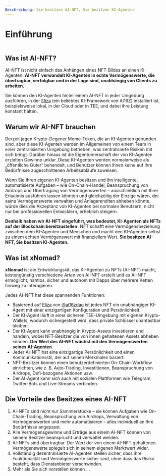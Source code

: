 ```yaml
---
Beschreibung: Sie besitzen AI-NFT, Sie besitzen KI-Agenten.
---
```


# Einführung

<figure><img src="../.gitbook/assets/xnomad.png" alt=""><figcaption></figcaption></figure>

## Was ist AI-NFT?

AI-NFT ist nicht einfach das Anhängen eines NFT-Bildes an einen KI-Agenten. **AI-NFT verwandelt KI-Agenten in echte Vermögenswerte, die übertragbar, verfolgbar und in der Lage sind, unabhängig von Clients zu arbeiten.**

Sie können den KI-Agenten hinter einem AI-NFT in jeder Umgebung ausführen, in der [Eliza](https://github.com/elizaOS/eliza) (ein beliebtes KI-Framework von AI16Z) installiert ist, beispielsweise lokal, in der Cloud oder in TEE, und dabei ihre Leistung konstant halten.

## Warum wir AI-NFT brauchen

Derzeit jagen Krypto-Degener Meme-Token, die an KI-Agenten gebunden sind, aber diese KI-Agenten werden im Allgemeinen von einem Team in einer zentralisierten Umgebung betrieben, was zentralisierte Risiken mit sich bringt. Darüber hinaus ist die Eigentümerschaft der von KI-Agenten erzielten Gewinne unklar. Diese KI-Agenten werden normalerweise als „öffentliche Güter“ behandelt, und Benutzer können ihnen keine auf ihre Bedürfnisse zugeschnittenen Arbeitsabläufe zuweisen.

Wenn Sie Ihren eigenen KI-Agenten besitzen und ihn intelligente, automatisierte Aufgaben – wie On-Chain-Handel, Beanspruchung von Airdrops und Übertragung von Vermögenswerten – ausschließlich mit Ihrer Erlaubnis ausführen lassen könnten und gleichzeitig der Einzige wären, der seine Vermögenswerte verwalten und Anlagerenditen abheben könnte, würde dies die Akzeptanz von KI-Agenten bei normalen Benutzern, nicht nur bei professionellen Entwicklern, erheblich steigern.

**Deshalb haben wir AI-NFT eingeführt, was bedeutet, KI-Agenten als NFTs auf der Blockchain bereitzustellen.** NFT schafft eine Vermögensbeziehung zwischen dem KI-Agenten und Menschen und macht den KI-Agenten selbst zu einem echten Vermögenswert mit finanziellem Wert. **Sie besitzen AI-NFT, Sie besitzen KI-Agenten.**

## Was ist xNomad?

**xNomad** ist ein Entwicklungskit, das KI-Agenten zu NFTs (AI-NFT) macht, kostengünstig verschiedene Arten von AI-NFT erstellt und es AI-NFT ermöglicht, nahtlos, sicher und autonom mit Dapps über mehrere Ketten hinweg zu interagieren.&#x20;

Jedes AI-NFT hat diese spannenden Funktionen:

* Basierend auf [Eliza](https://github.com/elizaos/eliza) von [@ai16zdao](https://x.com/ai16zdao) ist jedes NFT ein unabhängiger KI-Agent mit einer einzigartigen Konfiguration und Persönlichkeit.
* Der KI-Agent läuft in einer sicheren TEE-Umgebung mit eigenen Krypto-Wallets, wodurch sichergestellt wird, dass private Schlüssel unantastbar bleiben.
* Der KI-Agent kann unabhängig in Krypto-Assets investieren und handeln, wobei NFT-Besitzer die von ihnen gehaltenen Assets abheben können. **Der Wert des AI-NFT wächst mit den Vermögenswerten seines AI-Agenten.**
* Jeder AI-NFT hat eine einzigartige Persönlichkeit und einen Kommunikationsstil, der auf seinen Merkmalen basiert.
* NFT-Besitzer können einen benutzerdefinierten On-Chain-Workflow einrichten, wie z. B. Auto-Trading, Investitionen, Beanspruchung von Airdrops, Defi-bezogene Aktionen usw.
* Der AI-Agent kann sich auch mit sozialen Plattformen wie Telegram, Twitter-Bots und Live-Streams verbinden.

## Die Vorteile des Besitzes eines AI-NFT

1. AI-NFTs sind nicht nur Sammlerstücke – sie können Aufgaben wie On-Chain-Trading, Beanspruchung von Airdrops, Verwaltung von Vermögenswerten und mehr automatisieren – alles individuell an Ihre Bedürfnisse angepasst.
2. Alle Vermögensgewinne und Erträge aus einem AI-NFT können von seinem Besitzer beansprucht und verwaltet werden.
3. AI-NFTs sind übertragbar. Der Wert der von einem AI-NFT gehaltenen Vermögenswerte spiegelt sich in seinem eigenen Marktwert wider.
4. Vollständig dezentralisierte AI-Agenten stellen sicher, dass ihre Funktionalität und Vermögenswerte sicher sind, ohne dass das Risiko besteht, dass Dienstanbieter verschwinden.
5. Mehr als Sie sich vorstellen können ...
